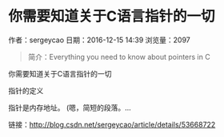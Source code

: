 # 你需要知道关于C语言指针的一切
作者：sergeycao
日期：2016-12-15 14:39
浏览量：2097
> 简介：Everything you need to know about pointers in C


你需要知道关于C语言指针的一切

指针的定义

指针是内存地址。
(嗯，简短的段落。...

 链接：http://blog.csdn.net/sergeycao/article/details/53668722
